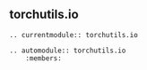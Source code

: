 ## torchutils.io

```{eval-rst}
.. currentmodule:: torchutils.io

.. automodule:: torchutils.io
    :members:
```
